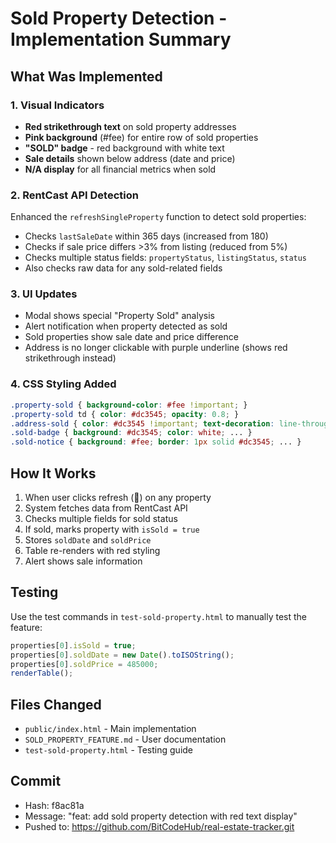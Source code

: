 # Sold Property Detection - Implementation Summary

## What Was Implemented

### 1. Visual Indicators
- **Red strikethrough text** on sold property addresses
- **Pink background** (#fee) for entire row of sold properties
- **"SOLD" badge** - red background with white text
- **Sale details** shown below address (date and price)
- **N/A display** for all financial metrics when sold

### 2. RentCast API Detection
Enhanced the `refreshSingleProperty` function to detect sold properties:
- Checks `lastSaleDate` within 365 days (increased from 180)
- Checks if sale price differs >3% from listing (reduced from 5%)
- Checks multiple status fields: `propertyStatus`, `listingStatus`, `status`
- Also checks raw data for any sold-related fields

### 3. UI Updates
- Modal shows special "Property Sold" analysis
- Alert notification when property detected as sold
- Sold properties show sale date and price difference
- Address is no longer clickable with purple underline (shows red strikethrough instead)

### 4. CSS Styling Added
```css
.property-sold { background-color: #fee !important; }
.property-sold td { color: #dc3545; opacity: 0.8; }
.address-sold { color: #dc3545 !important; text-decoration: line-through; font-weight: 600; }
.sold-badge { background: #dc3545; color: white; ... }
.sold-notice { background: #fee; border: 1px solid #dc3545; ... }
```

## How It Works

1. When user clicks refresh (🔄) on any property
2. System fetches data from RentCast API
3. Checks multiple fields for sold status
4. If sold, marks property with `isSold = true`
5. Stores `soldDate` and `soldPrice`
6. Table re-renders with red styling
7. Alert shows sale information

## Testing

Use the test commands in `test-sold-property.html` to manually test the feature:
```javascript
properties[0].isSold = true;
properties[0].soldDate = new Date().toISOString();
properties[0].soldPrice = 485000;
renderTable();
```

## Files Changed
- `public/index.html` - Main implementation
- `SOLD_PROPERTY_FEATURE.md` - User documentation
- `test-sold-property.html` - Testing guide

## Commit
- Hash: f8ac81a
- Message: "feat: add sold property detection with red text display"
- Pushed to: https://github.com/BitCodeHub/real-estate-tracker.git